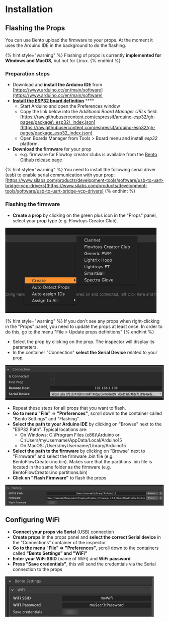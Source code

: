 # Installation

## Flashing the Props

You can use Bento upload the firmware to your props. At the moment it uses the Arduino IDE in the background to do the flashing. 

{% hint style="warning" %}
Flashing of props is currently **implemented for Windows and MacOS**, but not for Linux.
{% endhint %}

### **Preparation steps**

* Download and **install the Arduino IDE** from [https://www.arduino.cc/en/main/software](https://www.arduino.cc/en/main/software)
* [**Install the ESP32 board definition**](https://github.com/espressif/arduino-esp32#installation-instructions) ****
  * Start Arduino and open the Preferences window
  * Copy the link below into the _Additional Board Manager URLs_ field.  [https://raw.githubusercontent.com/espressif/arduino-esp32/gh-pages/package\_esp32\_index.json](https://raw.githubusercontent.com/espressif/arduino-esp32/gh-pages/package_esp32_index.json)
  * Open Boards Manager from Tools &gt; Board menu and install _esp32_ platform.
* **Download the firmware** for your prop
  * e.g. firmware for Flowtoy creator clubs is available from the [Bento Github release page](https://github.com/benkuper/BenTo/releases)

{% hint style="warning" %}
You need to install the following serial driver \(usb\) to enable serial communication with your prop:   
[https://www.silabs.com/products/development-tools/software/usb-to-uart-bridge-vcp-drivers](https://www.silabs.com/products/development-tools/software/usb-to-uart-bridge-vcp-drivers)
{% endhint %}

### **Flashing the firmware**

* **Create a prop** by clicking on the green plus icon in the "Props" panel, select your prop type \(e.g. Flowtoys Creator Club\).

![Context menu when right clicking in the &quot;Props&quot; panel ](../.gitbook/assets/image.png)

{% hint style="warning" %}
If you don't see any props when right-clicking in the "Props" panel, you need to update the props at least once. In order to do this, go to the menu "File &gt; Update props definitions"
{% endhint %}

* Select the prop by clicking on the prop. The inspector will display its parameters.
* In the container "Connection" **select the Serial Device** related to your prop.

![](../.gitbook/assets/bento-connection.png)

* Repeat these steps for all props that you want to flash.
* **Go to menu "File" =&gt; "Preferences"**, scroll down to the container called "Bento Settings" and "Flashing".
* **Select the path to your Arduino IDE** by clicking on "Browse" next to the "ESP32 Path". Typical locations are:
  * On Windows: C:\Program Files \(x86\)\Arduino or C:/Users/myUsername/AppData/Local/Arduino15
  * On MacOS: /Users/myUsername/Library/Arduino15
* **Select the path to the firmware** by clicking on "Browse" next to "Firmware" and select the firmware .bin file \(e.g. BentoFlowCreator.ino.bin\). Makes sure that the partitions .bin file is located in the same folder as the firmware \(e.g. BentoFlowCreator.ino.partitions.bin\)
* **Click on "Flash Firmware"** to flash the props

![](../.gitbook/assets/bento-flashing.png)

## Configuring WiFi

* **Connect your props via Serial** \(USB\) connection
* **Create props** in the props panel and **select the correct Serial device** in the "Connections" container of the inspector
* **Go to the menu "File" =&gt; "Preferences"**, scroll down to the containers called **"Bento Settings" and "WiFi"**
* **Enter your WiFi SSID** \(name of WiFi\) and **WiFi password**
* **Press "Save credentials"**, this will send the credentials via the Serial connection to the props

![](../.gitbook/assets/bento-wifi-credentials.png)



